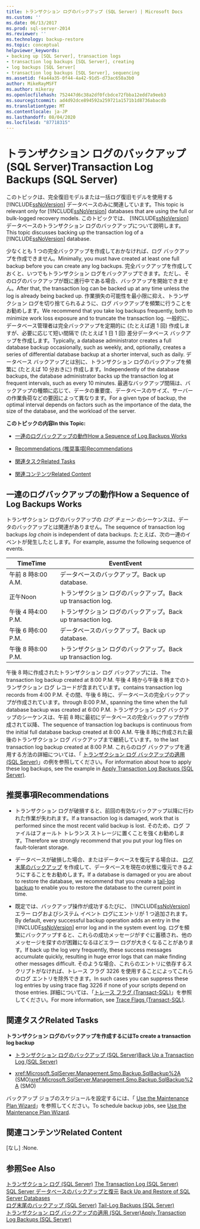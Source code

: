 ```yaml
---
title: トランザクション ログのバックアップ (SQL Server) | Microsoft Docs
ms.custom: ''
ms.date: 06/13/2017
ms.prod: sql-server-2014
ms.reviewer: ''
ms.technology: backup-restore
ms.topic: conceptual
helpviewer_keywords:
- backing up [SQL Server], transaction logs
- transaction log backups [SQL Server], creating
- log backups [SQL Server[
- transaction log backups [SQL Server], sequencing
ms.assetid: f4a44a35-0f44-4a42-91d5-d73ac658a3b0
author: MikeRayMSFT
ms.author: mikeray
ms.openlocfilehash: 752447d6c38a2df0fcbdce72fbba12edd7a9eeb3
ms.sourcegitcommit: ad4d92dce894592a259721a1571b1d8736abacdb
ms.translationtype: MT
ms.contentlocale: ja-JP
ms.lasthandoff: 08/04/2020
ms.locfileid: "87718315"
---
```

# <a name="transaction-log-backups-sql-server"></a><span data-ttu-id="6b3e1-102">トランザクション ログのバックアップ (SQL Server)</span><span class="sxs-lookup"><span data-stu-id="6b3e1-102">Transaction Log Backups (SQL Server)</span></span>
  <span data-ttu-id="6b3e1-103">このトピックは、完全復旧モデルまたは一括ログ復旧モデルを使用する [!INCLUDE[ssNoVersion](../../includes/ssnoversion-md.md)] データベースのみに関連しています。</span><span class="sxs-lookup"><span data-stu-id="6b3e1-103">This topic is relevant only for [!INCLUDE[ssNoVersion](../../includes/ssnoversion-md.md)] databases that are using the full or bulk-logged recovery models.</span></span> <span data-ttu-id="6b3e1-104">このトピックでは、 [!INCLUDE[ssNoVersion](../../includes/ssnoversion-md.md)] データベースのトランザクション ログのバックアップについて説明します。</span><span class="sxs-lookup"><span data-stu-id="6b3e1-104">This topic discusses backing up the transaction log of a [!INCLUDE[ssNoVersion](../../includes/ssnoversion-md.md)] database.</span></span>  
  
 <span data-ttu-id="6b3e1-105">少なくとも 1 つの完全バックアップを作成しておかなければ、ログ バックアップを作成できません。</span><span class="sxs-lookup"><span data-stu-id="6b3e1-105">Minimally, you must have created at least one full backup before you can create any log backups.</span></span> <span data-ttu-id="6b3e1-106">完全バックアップを作成しておくと、いつでもトランザクション ログをバックアップできます。ただし、そのログのバックアップが既に進行中である場合、バックアップを開始できません。</span><span class="sxs-lookup"><span data-stu-id="6b3e1-106">After that, the transaction log can be backed up at any time unless the log is already being backed up.</span></span> <span data-ttu-id="6b3e1-107">作業損失の可能性を最小限に抑え、トランザクション ログを切り捨てられるように、ログ バックアップを頻繁に行うことをお勧めします。</span><span class="sxs-lookup"><span data-stu-id="6b3e1-107">We recommend that you take log backups frequently, both to minimize work loss exposure and to truncate the transaction log.</span></span> <span data-ttu-id="6b3e1-108">一般的に、データベース管理者は完全バックアップを定期的に (たとえば週 1 回) 作成しますが、必要に応じて短い間隔で (たとえば 1 日 1 回) 差分データベース バックアップを作成します。</span><span class="sxs-lookup"><span data-stu-id="6b3e1-108">Typically, a database administrator creates a full database backup occasionally, such as weekly, and, optionally, creates a series of differential database backup at a shorter interval, such as daily.</span></span> <span data-ttu-id="6b3e1-109">データベース バックアップとは別に、トランザクション ログのバックアップを頻繁に (たとえば 10 分おきに) 作成します。</span><span class="sxs-lookup"><span data-stu-id="6b3e1-109">Independently of the database backups, the database administrator backs up the transaction log at frequent intervals, such as every 10 minutes.</span></span> <span data-ttu-id="6b3e1-110">最適なバックアップ間隔は、バックアップの種類に応じて、データの重要度、データベースのサイズ、サーバーの作業負荷などの要因によって異なります。</span><span class="sxs-lookup"><span data-stu-id="6b3e1-110">For a given type of backup, the optimal interval depends on factors such as the importance of the data, the size of the database, and the workload of the server.</span></span>  
  
 <span data-ttu-id="6b3e1-111">**このトピックの内容**</span><span class="sxs-lookup"><span data-stu-id="6b3e1-111">**In this Topic:**</span></span>  
  
-   [<span data-ttu-id="6b3e1-112">一連のログバックアップの動作</span><span class="sxs-lookup"><span data-stu-id="6b3e1-112">How a Sequence of Log Backups Works</span></span>](#LogBackupSequence)  
  
-   [<span data-ttu-id="6b3e1-113">Recommendations (推奨事項)</span><span class="sxs-lookup"><span data-stu-id="6b3e1-113">Recommendations</span></span>](#Recommendations)  
  
-   [<span data-ttu-id="6b3e1-114">関連タスク</span><span class="sxs-lookup"><span data-stu-id="6b3e1-114">Related Tasks</span></span>](#RelatedTasks)  
  
-   [<span data-ttu-id="6b3e1-115">関連コンテンツ</span><span class="sxs-lookup"><span data-stu-id="6b3e1-115">Related Content</span></span>](#RelatedContent)  
  
##  <a name="how-a-sequence-of-log-backups-works"></a><a name="LogBackupSequence"></a><span data-ttu-id="6b3e1-116">一連のログバックアップの動作</span><span class="sxs-lookup"><span data-stu-id="6b3e1-116">How a Sequence of Log Backups Works</span></span>  
 <span data-ttu-id="6b3e1-117">トランザクション ログのバックアップの *ログ チェーン* のシーケンスは、データのバックアップとは関連がありません。</span><span class="sxs-lookup"><span data-stu-id="6b3e1-117">The sequence of transaction log backups *log chain* is independent of data backups.</span></span> <span data-ttu-id="6b3e1-118">たとえば、次の一連のイベントが発生したとします。</span><span class="sxs-lookup"><span data-stu-id="6b3e1-118">For example, assume the following sequence of events.</span></span>  
  
|<span data-ttu-id="6b3e1-119">Time</span><span class="sxs-lookup"><span data-stu-id="6b3e1-119">Time</span></span>|<span data-ttu-id="6b3e1-120">Event</span><span class="sxs-lookup"><span data-stu-id="6b3e1-120">Event</span></span>|  
|----------|-----------|  
|<span data-ttu-id="6b3e1-121">午前 8 時</span><span class="sxs-lookup"><span data-stu-id="6b3e1-121">8:00 A.M.</span></span>|<span data-ttu-id="6b3e1-122">データベースのバックアップ。</span><span class="sxs-lookup"><span data-stu-id="6b3e1-122">Back up database.</span></span>|  
|<span data-ttu-id="6b3e1-123">正午</span><span class="sxs-lookup"><span data-stu-id="6b3e1-123">Noon</span></span>|<span data-ttu-id="6b3e1-124">トランザクション ログのバックアップ。</span><span class="sxs-lookup"><span data-stu-id="6b3e1-124">Back up transaction log.</span></span>|  
|<span data-ttu-id="6b3e1-125">午後 4 時</span><span class="sxs-lookup"><span data-stu-id="6b3e1-125">4:00 P.M.</span></span>|<span data-ttu-id="6b3e1-126">トランザクション ログのバックアップ。</span><span class="sxs-lookup"><span data-stu-id="6b3e1-126">Back up transaction log.</span></span>|  
|<span data-ttu-id="6b3e1-127">午後 6 時</span><span class="sxs-lookup"><span data-stu-id="6b3e1-127">6:00 P.M.</span></span>|<span data-ttu-id="6b3e1-128">データベースのバックアップ。</span><span class="sxs-lookup"><span data-stu-id="6b3e1-128">Back up database.</span></span>|  
|<span data-ttu-id="6b3e1-129">午後 8 時</span><span class="sxs-lookup"><span data-stu-id="6b3e1-129">8:00 P.M.</span></span>|<span data-ttu-id="6b3e1-130">トランザクション ログのバックアップ。</span><span class="sxs-lookup"><span data-stu-id="6b3e1-130">Back up transaction log.</span></span>|  
  
 <span data-ttu-id="6b3e1-131">午後 8 時に作成されたトランザクション ログ バックアップには、</span><span class="sxs-lookup"><span data-stu-id="6b3e1-131">The transaction log backup created at 8:00 P.M.</span></span> <span data-ttu-id="6b3e1-132">午後 4 時から午後 8 時までのトランザクション ログ レコードが含まれています。</span><span class="sxs-lookup"><span data-stu-id="6b3e1-132">contains transaction log records from 4:00 P.M.</span></span> <span data-ttu-id="6b3e1-133">その間、午後 6 時に、データベースの完全バックアップが作成されています。</span><span class="sxs-lookup"><span data-stu-id="6b3e1-133">through 8:00 P.M., spanning the time when the full database backup was created at 6:00 P.M.</span></span> <span data-ttu-id="6b3e1-134">トランザクション ログ バックアップのシーケンスは、午前 8 時に最初にデータベースの完全バックアップが作成されて以降、</span><span class="sxs-lookup"><span data-stu-id="6b3e1-134">The sequence of transaction log backups is continuous from the initial full database backup created at 8:00 A.M.</span></span> <span data-ttu-id="6b3e1-135">午後 8 時に作成された最後のトランザクション ログ バックアップまで継続しています。</span><span class="sxs-lookup"><span data-stu-id="6b3e1-135">to the last transaction log backup created at 8:00 P.M.</span></span> <span data-ttu-id="6b3e1-136">これらのログ バックアップを適用する方法の詳細については、「 [トランザクション ログ バックアップの適用 &#40;SQL Server&#41;](transaction-log-backups-sql-server.md)」の例を参照してください。</span><span class="sxs-lookup"><span data-stu-id="6b3e1-136">For information about how to apply these log backups, see the example in [Apply Transaction Log Backups &#40;SQL Server&#41;](transaction-log-backups-sql-server.md).</span></span>  
  
##  <a name="recommendations"></a><a name="Recommendations"></a> <span data-ttu-id="6b3e1-137">推奨事項</span><span class="sxs-lookup"><span data-stu-id="6b3e1-137">Recommendations</span></span>  
  
-   <span data-ttu-id="6b3e1-138">トランザクション ログが破損すると、前回の有効なバックアップ以降に行われた作業が失われます。</span><span class="sxs-lookup"><span data-stu-id="6b3e1-138">If a transaction log is damaged, work that is performed since the most recent valid backup is lost.</span></span> <span data-ttu-id="6b3e1-139">そのため、ログ ファイルはフォールト トレランス ストレージに置くことを強くお勧めします。</span><span class="sxs-lookup"><span data-stu-id="6b3e1-139">Therefore we strongly recommend that you put your log files on fault-tolerant storage.</span></span>  
  
-   <span data-ttu-id="6b3e1-140">データベースが破損した場合、またはデータベースを復元する場合は、 [ログ末尾のバックアップ](tail-log-backups-sql-server.md) を作成して、データベースを現在の状態に復元できるようにすることをお勧めします。</span><span class="sxs-lookup"><span data-stu-id="6b3e1-140">If a database is damaged or you are about to restore the database, we recommend that you create a [tail-log backup](tail-log-backups-sql-server.md) to enable you to restore the database to the current point in time.</span></span>  
  
-   <span data-ttu-id="6b3e1-141">既定では、バックアップ操作が成功するたびに、 [!INCLUDE[ssNoVersion](../../includes/ssnoversion-md.md)] エラー ログおよびシステム イベント ログにエントリが 1 つ追加されます。</span><span class="sxs-lookup"><span data-stu-id="6b3e1-141">By default, every successful backup operation adds an entry in the [!INCLUDE[ssNoVersion](../../includes/ssnoversion-md.md)] error log and in the system event log.</span></span> <span data-ttu-id="6b3e1-142">ログを頻繁にバックアップすると、これらの成功メッセージがすぐに蓄積され、他のメッセージを探すのが困難になるほどエラー ログが大きくなることがあります。</span><span class="sxs-lookup"><span data-stu-id="6b3e1-142">If back up the log very frequently, these success messages accumulate quickly, resulting in huge error logs that can make finding other messages difficult.</span></span> <span data-ttu-id="6b3e1-143">そのような場合、これらのエントリに依存するスクリプトがなければ、トレース フラグ 3226 を使用することによってこれらのログ エントリを除外できます。</span><span class="sxs-lookup"><span data-stu-id="6b3e1-143">In such cases you can suppress these log entries by using trace flag 3226 if none of your scripts depend on those entries.</span></span> <span data-ttu-id="6b3e1-144">詳細については、「[トレース フラグ &#40;Transact-SQL&#41;](/sql/t-sql/database-console-commands/dbcc-traceon-trace-flags-transact-sql)」を参照してください。</span><span class="sxs-lookup"><span data-stu-id="6b3e1-144">For more information, see [Trace Flags &#40;Transact-SQL&#41;](/sql/t-sql/database-console-commands/dbcc-traceon-trace-flags-transact-sql).</span></span>  
  
##  <a name="related-tasks"></a><a name="RelatedTasks"></a> <span data-ttu-id="6b3e1-145">関連タスク</span><span class="sxs-lookup"><span data-stu-id="6b3e1-145">Related Tasks</span></span>  
 <span data-ttu-id="6b3e1-146">**トランザクション ログのバックアップを作成するには**</span><span class="sxs-lookup"><span data-stu-id="6b3e1-146">**To create a transaction log backup**</span></span>  
  
-   [<span data-ttu-id="6b3e1-147">トランザクション ログのバックアップ &#40;SQL Server&#41;</span><span class="sxs-lookup"><span data-stu-id="6b3e1-147">Back Up a Transaction Log &#40;SQL Server&#41;</span></span>](back-up-a-transaction-log-sql-server.md)  
  
-   <span data-ttu-id="6b3e1-148"><xref:Microsoft.SqlServer.Management.Smo.Backup.SqlBackup%2A> (SMO)</span><span class="sxs-lookup"><span data-stu-id="6b3e1-148"><xref:Microsoft.SqlServer.Management.Smo.Backup.SqlBackup%2A> (SMO)</span></span>  
  
 <span data-ttu-id="6b3e1-149">バックアップ ジョブのスケジュールを設定するには、「 [Use the Maintenance Plan Wizard](../maintenance-plans/use-the-maintenance-plan-wizard.md)」を参照してください。</span><span class="sxs-lookup"><span data-stu-id="6b3e1-149">To schedule backup jobs, see [Use the Maintenance Plan Wizard](../maintenance-plans/use-the-maintenance-plan-wizard.md).</span></span>  
  
##  <a name="related-content"></a><a name="RelatedContent"></a> <span data-ttu-id="6b3e1-150">関連コンテンツ</span><span class="sxs-lookup"><span data-stu-id="6b3e1-150">Related Content</span></span>  
 <span data-ttu-id="6b3e1-151">[なし] :</span><span class="sxs-lookup"><span data-stu-id="6b3e1-151">None.</span></span>  
  
## <a name="see-also"></a><span data-ttu-id="6b3e1-152">参照</span><span class="sxs-lookup"><span data-stu-id="6b3e1-152">See Also</span></span>  
 <span data-ttu-id="6b3e1-153">[トランザクション ログ &#40;SQL Server&#41;](../logs/the-transaction-log-sql-server.md) </span><span class="sxs-lookup"><span data-stu-id="6b3e1-153">[The Transaction Log &#40;SQL Server&#41;](../logs/the-transaction-log-sql-server.md) </span></span>  
 <span data-ttu-id="6b3e1-154">[SQL Server データベースのバックアップと復元](back-up-and-restore-of-sql-server-databases.md) </span><span class="sxs-lookup"><span data-stu-id="6b3e1-154">[Back Up and Restore of SQL Server Databases](back-up-and-restore-of-sql-server-databases.md) </span></span>  
 <span data-ttu-id="6b3e1-155">[ログ末尾のバックアップ &#40;SQL Server&#41;](tail-log-backups-sql-server.md) </span><span class="sxs-lookup"><span data-stu-id="6b3e1-155">[Tail-Log Backups &#40;SQL Server&#41;](tail-log-backups-sql-server.md) </span></span>  
 [<span data-ttu-id="6b3e1-156">トランザクション ログ バックアップの適用 &#40;SQL Server&#41;</span><span class="sxs-lookup"><span data-stu-id="6b3e1-156">Apply Transaction Log Backups &#40;SQL Server&#41;</span></span>](transaction-log-backups-sql-server.md)  
  
  

